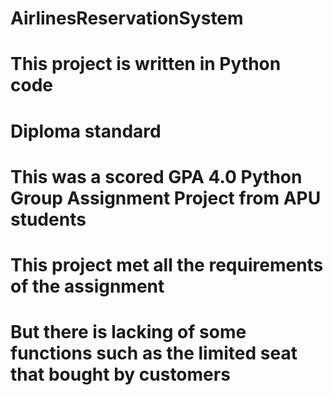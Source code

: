 # AirlinesReservationSystem
# This project is written in Python code
# Diploma standard 
# This was a scored GPA 4.0 Python Group Assignment Project from APU students
# This project met all the requirements of the assignment
# But there is lacking of some functions such as the limited seat that bought by customers
